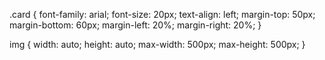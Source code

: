  .card {
    font-family: arial;
    font-size: 20px;
    text-align: left;
    margin-top: 50px;
    margin-bottom: 60px;
		margin-left: 20%;
		margin-right: 20%;
}

img {
  width: auto;
  height: auto;
  max-width: 500px;
  max-height: 500px;
}
